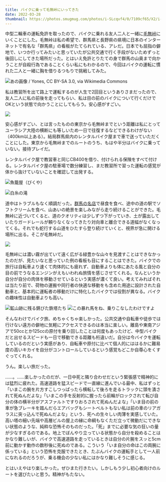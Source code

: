 ```yaml
---
title: バイクに乗って毛無峠にいってきた
date: 2022-03-28
thumbnail: https://photos.smugmug.com/photos/i-SLcqvf4/0/7109cf65/X2/i-SLcqvf4-X2.jpg
---
```


中型二輪車の運転免許を取ったので、バイクに乗れる友人二人と一緒に[毛無峠](https://ja.wikipedia.org/wiki/%E6%AF%9B%E7%84%A1%E5%B3%A0_(%E9%95%B7%E9%87%8E%E7%9C%8C%E3%83%BB%E7%BE%A4%E9%A6%AC%E7%9C%8C))にいくことにした。毛無峠は私の希望で、群馬県と長野県の県境に日本のインターネットで有名な「群馬県」の看板がたてられている、アレだ。日本でも屈指の僻地で、いつか行ってみたいと思っていたが公共交通で行く手段がないためずっと後回しにしてきた場所だった。とはいえ免許とりたての身で群馬の山奥まで向かうことが自殺行為であることくらい私にもわかるので、今回はバイクの運転に慣れた二人と一緒に胸を借りるつもりで挑戦してみた。

![あの画像 / Yones, CC BY-SA 3.0, via Wikimedia Commons](https://upload.wikimedia.org/wikipedia/commons/thumb/8/8f/Gunma-Nagano_Prefectural_Road_112_02.jpg/1024px-Gunma-Nagano_Prefectural_Road_112_02.jpg)

私は教習所を出て路上で運転するのが人生で2回目というありさまだったので、友人二人に私の前後を走ってもらい、私は目の前のバイクについて行くだけでOKという状態で向かうことにしてもらう。安心感がすごい。

![](https://photos.smugmug.com/photos/i-PR36WpJ/0/232da65b/X2/i-PR36WpJ-X2.jpg)

安心感がすごい、とは言ったものの東京から毛無峠までという距離は私にとってユーラシア大陸の横断にも等しいため一日で往復するなどできるわけがない（400km以上ある）。結局群馬県内のレンタルバイク屋まで車で送っていただくことにした。東京から毛無峠までのルートのうち、もはや半分はバイクに乗っていない。接待プレイだ。

レンタルバイク屋で教習車と同じCB400を借り、付けられる保険をすべて付ける。レンタルバイク屋の駐車場で数分練習し、まだ教習所で習った運転の感覚が体から抜けていないことを確認して出発する。

![魚籠屋（びくや）](https://photos.smugmug.com/photos/i-45HZzNJ/0/f6d67a95/X2/i-45HZzNJ-X2.jpg)

![白糸の滝](https://photos.smugmug.com/photos/i-gSv75sm/0/6e02985c/X2/i-gSv75sm-X2.jpg)

道中はトラブルもなく順調だった。[群馬の名店](http://bikuya.blue.coocan.jp/)で昼食を食べ、途中の道の駅でソフトクリームを食べ、山あいの絶景を楽しみながら走り続けることができた。毛無峠に近づいてくると、道のクオリティは少しずつ下がっていき、土が露出していたりガードレールが頼りなくなってきたり対向車と離合できる道幅がなくなってくる。それでも蛇行する山道をひたすら登り続けていくと、視界が急に開ける場所に出る。そこが毛無峠だ。

![](https://photos.smugmug.com/photos/i-mHfPXND/0/fcf3a5f5/X2/i-mHfPXND-X2.jpg)

毛無峠には濃い霧が出ていて遠く広がる緑豊かな山々を見渡すことはできなかったのだが、見たいなと思っていた例の看板も目にすることはできた。バイクでの旅行は自転車より速くて肉体的にも疲れず、自動車よりも体にあたる風と自分の目の前でうなるエンジンがえもいわれぬ旅情を感じさせてくれる。なんというか自分が自分の肉体を移動させているという実感が濃くて良い。考えてみればそれは当たり前で、荷物の運搬や同行者の快適な移動をも含めた用途に設計された自動車と、基本的に運転者の移動だけに特化したバイクでは役割が異なる。バイクの趣味性は自動車よりも高い。

![鉱山跡に残る錆びた鉄塔たち](https://photos.smugmug.com/photos/i-bkMHCzj/0/8ddeee1f/X2/i-bkMHCzj-X2.jpg)
![この暴れ馬をね、乗りこなしたわけですよ](https://photos.smugmug.com/photos/i-gW54CD8/0/9025063a/X2/i-gW54CD8-X2.jpg)

そんなわけでバイク旅、めちゃくちゃ楽しかった。公共交通や自転車や徒歩では行けない遠方の僻地に気軽にアクセスできるのは本当に楽しい。離島や東南アジアで50ccとか125ccの原付を乗り回したことは何度もあったけど、中型バイクだと出せるスピードも一日で移動できる距離も桁違いだ。自分は今バイクを運転しているのだという実感があり、自転車や原付に比べて個人的にははるかに難易度の高いキカイを自分がコントロールしているという感覚もどこか自尊心をくすぐってくれる。

うん。楽しい旅だった。

……。……楽しかったのだが、一日中死と隣り合わせだという緊張感で精神的には猛烈に疲れた。高速道路を猛スピードで一直線に進んでいる最中、私はずっと「いまこの腕を片方すこしつっぱったら横転して後ろを走るトラックに頭を潰されて死ぬんだよな」「いまこの手を反射的に握ったら前輪がロックされて転び自分の体の横半分がアスファルトですりおろされて死ぬんだよな」「いま目の前の車が急ブレーキを踏んだらエアバッグもシートベルトもない私は前の車のリアガラスに突っ込んで死ぬんだよな」という、死への生々しい肉薄を実感していた。高い塔の細い先端や高層ビルの屋上の縁に命綱もなくただ立って微動だにできない状態のような、純粋な恐怖そのものだった。「死」までに必要な気の狂いの量が少なすぎるのである。地上でぼんやり立っている状態から自分を殺めることはかなり難しいが、バイクで高速道路を走っているときは自分の片腕をスッと5cm前に動かす動作の数秒後に死ぬのである。こういう「いま自分の命はこの両腕に係っている」という恐怖を克服できたとき、たぶんバイクの運転手として一人前になれるのだろうが、乗る機会の少ない私にはかなり難しそうに感じる。

とはいえやはり楽しかった。ぜひまた行きたい。しかしもう少し初心者向けのルートを選びたいと思う。精神がもたない。
